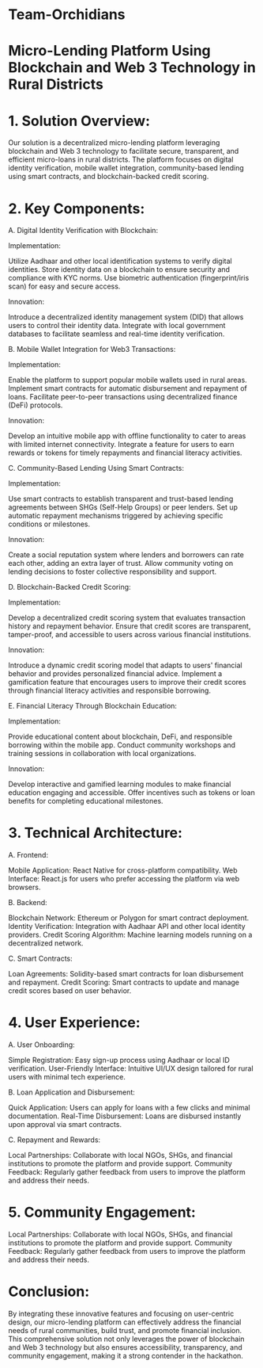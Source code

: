 # Team-Orchidians
# Micro-Lending Platform Using Blockchain and Web 3 Technology in Rural Districts

# 1. Solution Overview:
Our solution is a decentralized micro-lending platform leveraging blockchain and Web 3 technology to facilitate secure, transparent, and efficient micro-loans in rural districts. The platform focuses on digital identity verification, mobile wallet integration, community-based lending using smart contracts, and blockchain-backed credit scoring.

# 2. Key Components:
A. Digital Identity Verification with Blockchain:

Implementation:

Utilize Aadhaar and other local identification systems to verify digital identities.
Store identity data on a blockchain to ensure security and compliance with KYC norms.
Use biometric authentication (fingerprint/iris scan) for easy and secure access.

Innovation:

Introduce a decentralized identity management system (DID) that allows users to control their identity data.
Integrate with local government databases to facilitate seamless and real-time identity verification.

B. Mobile Wallet Integration for Web3 Transactions:

Implementation:

Enable the platform to support popular mobile wallets used in rural areas.
Implement smart contracts for automatic disbursement and repayment of loans.
Facilitate peer-to-peer transactions using decentralized finance (DeFi) protocols.

Innovation:

Develop an intuitive mobile app with offline functionality to cater to areas with limited internet connectivity.
Integrate a feature for users to earn rewards or tokens for timely repayments and financial literacy activities.

C. Community-Based Lending Using Smart Contracts:

Implementation:

Use smart contracts to establish transparent and trust-based lending agreements between SHGs (Self-Help Groups) or peer lenders.
Set up automatic repayment mechanisms triggered by achieving specific conditions or milestones.

Innovation:

Create a social reputation system where lenders and borrowers can rate each other, adding an extra layer of trust.
Allow community voting on lending decisions to foster collective responsibility and support.

D. Blockchain-Backed Credit Scoring:

Implementation:

Develop a decentralized credit scoring system that evaluates transaction history and repayment behavior.
Ensure that credit scores are transparent, tamper-proof, and accessible to users across various financial institutions.

Innovation:

Introduce a dynamic credit scoring model that adapts to users' financial behavior and provides personalized financial advice.
Implement a gamification feature that encourages users to improve their credit scores through financial literacy activities and responsible borrowing.

E. Financial Literacy Through Blockchain Education:

Implementation:

Provide educational content about blockchain, DeFi, and responsible borrowing within the mobile app.
Conduct community workshops and training sessions in collaboration with local organizations.

Innovation:

Develop interactive and gamified learning modules to make financial education engaging and accessible.
Offer incentives such as tokens or loan benefits for completing educational milestones.

# 3. Technical Architecture:

A. Frontend:

Mobile Application: React Native for cross-platform compatibility.
Web Interface: React.js for users who prefer accessing the platform via web browsers.

B. Backend:

Blockchain Network: Ethereum or Polygon for smart contract deployment.
Identity Verification: Integration with Aadhaar API and other local identity providers.
Credit Scoring Algorithm: Machine learning models running on a decentralized network.

C. Smart Contracts:

Loan Agreements: Solidity-based smart contracts for loan disbursement and repayment.
Credit Scoring: Smart contracts to update and manage credit scores based on user behavior.

# 4. User Experience:

A. User Onboarding:

Simple Registration: Easy sign-up process using Aadhaar or local ID verification.
User-Friendly Interface: Intuitive UI/UX design tailored for rural users with minimal tech experience.

B. Loan Application and Disbursement:

Quick Application: Users can apply for loans with a few clicks and minimal documentation.
Real-Time Disbursement: Loans are disbursed instantly upon approval via smart contracts.

C. Repayment and Rewards:

Local Partnerships: Collaborate with local NGOs, SHGs, and financial institutions to promote the platform and provide support.
Community Feedback: Regularly gather feedback from users to improve the platform and address their needs.

# 5. Community Engagement:
   
Local Partnerships: Collaborate with local NGOs, SHGs, and financial institutions to promote the platform and provide support.
Community Feedback: Regularly gather feedback from users to improve the platform and address their needs.

# Conclusion:

By integrating these innovative features and focusing on user-centric design, our micro-lending platform can effectively address the financial needs of rural communities, build trust, and promote financial inclusion. This comprehensive solution not only leverages the power of blockchain and Web 3 technology but also ensures accessibility, transparency, and community engagement, making it a strong contender in the hackathon.
